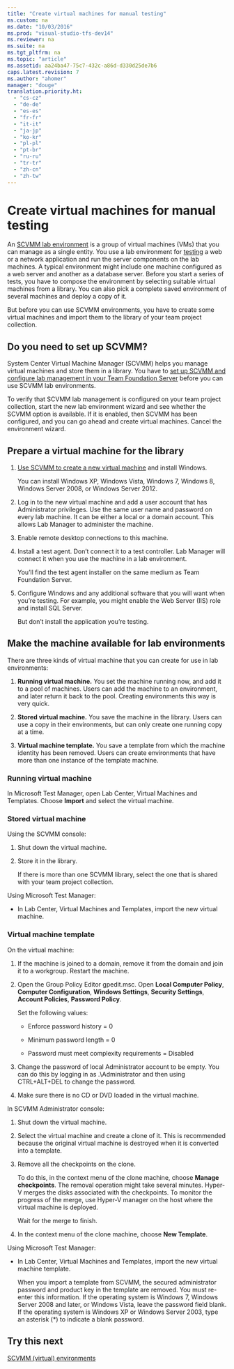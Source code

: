 ```yaml
---
title: "Create virtual machines for manual testing"
ms.custom: na
ms.date: "10/03/2016"
ms.prod: "visual-studio-tfs-dev14"
ms.reviewer: na
ms.suite: na
ms.tgt_pltfrm: na
ms.topic: "article"
ms.assetid: aa24ba47-75c7-432c-a86d-d330d25de7b6
caps.latest.revision: 7
ms.author: "ahomer"
manager: "douge"
translation.priority.ht: 
  - "cs-cz"
  - "de-de"
  - "es-es"
  - "fr-fr"
  - "it-it"
  - "ja-jp"
  - "ko-kr"
  - "pl-pl"
  - "pt-br"
  - "ru-ru"
  - "tr-tr"
  - "zh-cn"
  - "zh-tw"
---
```

# Create virtual machines for manual testing
An [SCVMM lab environment](../test/scvmm--virtual--environments.md) is a group of virtual machines (VMs) that you can manage as a single entity. You use a lab environment for [testing](../test/test-apps-early-and-often.md) a web or a network application and run the server components on the lab machines. A typical environment might include one machine configured as a web server and another as a database server. Before you start a series of tests, you have to compose the environment by selecting suitable virtual machines from a library. You can also pick a complete saved environment of several machines and deploy a copy of it.  
  
 But before you can use SCVMM environments, you have to create some virtual machines and import them to the library of your team project collection.  
  
## Do you need to set up SCVMM?  
 System Center Virtual Machine Manager (SCVMM) helps you manage virtual machines and store them in a library. You have to [set up SCVMM and configure lab management in your Team Foundation Server](../test/configure-lab-management-for-scvmm-environments.md) before you can use SCVMM lab environments.  
  
 To verify that SCVMM lab management is configured on your team project collection, start the new lab environment wizard and see whether the SCVMM option is available. If it is enabled, then SCVMM has been configured, and you can go ahead and create virtual machines. Cancel the environment wizard.  
  
## Prepare a virtual machine for the library  
  
1.  [Use SCVMM to create a new virtual machine](http://technet.microsoft.com/library/cc917897.aspx) and install Windows.  
  
     You can install Windows XP, Windows Vista, Windows 7, Windows 8, Windows Server 2008, or Windows Server 2012.  
  
2.  Log in to the new virtual machine and add a user account that has Administrator privileges. Use the same user name and password on every lab machine. It can be either a local or a domain account. This allows Lab Manager to administer the machine.  
  
3.  Enable remote desktop connections to this machine.  
  
4.  Install a test agent. Don’t connect it to a test controller. Lab Manager will connect it when you use the machine in a lab environment.  
  
     You’ll find the test agent installer on the same medium as Team Foundation Server.  
  
5.  Configure Windows and any additional software that you will want when you’re testing. For example, you might enable the Web Server (IIS) role and install SQL Server.  
  
     But don’t install the application you’re testing.  
  
## Make the machine available for lab environments  
 There are three kinds of virtual machine that you can create for use in lab environments:  
  
1.  **Running virtual machine.** You set the machine running now, and add it to a pool of machines. Users can add the machine to an environment, and later return it back to the pool. Creating environments this way is very quick.  
  
2.  **Stored virtual machine.** You save the machine in the library. Users can use a copy in their environments, but can only create one running copy at a time.  
  
3.  **Virtual machine template.** You save a template from which the machine identity has been removed. Users can create environments that have more than one instance of the template machine.  
  
### Running virtual machine  
 In Microsoft Test Manager, open Lab Center, Virtual Machines and Templates. Choose **Import** and select the virtual machine.  
  
### Stored virtual machine  
 Using the SCVMM console:  
  
1.  Shut down the virtual machine.  
  
2.  Store it in the library.  
  
     If there is more than one SCVMM library, select the one that is shared with your team project collection.  
  
 Using Microsoft Test Manager:  
  
-   In Lab Center, Virtual Machines and Templates, import the new virtual machine.  
  
### Virtual machine template  
 On the virtual machine:  
  
1.  If the machine is joined to a domain, remove it from the domain and join it to a workgroup. Restart the machine.  
  
2.  Open the Group Policy Editor gpedit.msc. Open **Local Computer Policy**, **Computer Configuration**, **Windows Settings**, **Security Settings**, **Account Policies**, **Password Policy**.  
  
     Set the following values:  
  
    -   Enforce password history = 0  
  
    -   Minimum password length = 0  
  
    -   Password must meet complexity requirements = Disabled  
  
3.  Change the password of local Administrator account to be empty. You can do this by logging in as .\Administrator and then using CTRL+ALT+DEL to change the password.  
  
4.  Make sure there is no CD or DVD loaded in the virtual machine.  
  
 In SCVMM Administrator console:  
  
1.  Shut down the virtual machine.  
  
2.  Select the virtual machine and create a clone of it. This is recommended because the original virtual machine is destroyed when it is converted into a template.  
  
3.  Remove all the checkpoints on the clone.  
  
     To do this, in the context menu of the clone machine, choose **Manage checkpoints**. The removal operation might take several minutes. Hyper-V merges the disks associated with the checkpoints. To monitor the progress of the merge, use Hyper-V manager on the host where the virtual machine is deployed.  
  
     Wait for the merge to finish.  
  
4.  In the context menu of the clone machine, choose **New Template**.  
  
 Using Microsoft Test Manager:  
  
-   In Lab Center, Virtual Machines and Templates, import the new virtual machine template.  
  
     When you import a template from SCVMM, the secured administrator password and product key in the template are removed. You must re-enter this information. If the operating system is Windows 7, Windows Server 2008 and later, or Windows Vista, leave the password field blank. If the operating system is Windows XP or Windows Server 2003, type an asterisk (*) to indicate a blank password.  
  
## Try this next  
 [SCVMM (virtual) environments](../test/scvmm--virtual--environments.md)